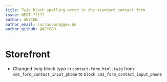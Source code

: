 ```yaml
---
title: Twig block spelling error in the standard contact form
issue: NEXT-?????
author: AEYCEN
author_email: sucram.mra@gmx.de
author_github: @AEYCEN
---
```


# Storefront
- Changed twig block typo in `contact-form.html.twig` from `cms_form_contact_input_phome` to `block cms_form_contact_input_phone`
